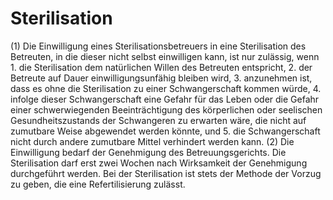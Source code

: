# Sterilisation

(1) Die Einwilligung eines Sterilisationsbetreuers in eine Sterilisation des Betreuten, in die dieser nicht selbst einwilligen kann, ist nur zulässig, wenn  1.
 die Sterilisation dem natürlichen Willen des Betreuten entspricht,
 2.
 der Betreute auf Dauer einwilligungsunfähig bleiben wird,
 3.
 anzunehmen ist, dass es ohne die Sterilisation zu einer Schwangerschaft kommen würde,
 4.
 infolge dieser Schwangerschaft eine Gefahr für das Leben oder die Gefahr einer schwerwiegenden Beeinträchtigung des körperlichen oder seelischen Gesundheitszustands der Schwangeren zu erwarten wäre, die nicht auf zumutbare Weise abgewendet werden könnte, und
 5.
 die Schwangerschaft nicht durch andere zumutbare Mittel verhindert werden kann.
(2) Die Einwilligung bedarf der Genehmigung des Betreuungsgerichts. Die Sterilisation darf erst zwei Wochen nach Wirksamkeit der Genehmigung durchgeführt werden. Bei der Sterilisation ist stets der Methode der Vorzug zu geben, die eine Refertilisierung zulässt. 

